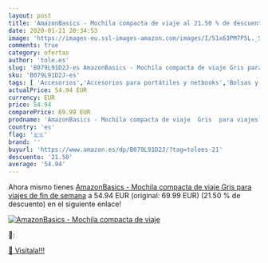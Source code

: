 ```yaml
---
layout: post
title: 'AmazonBasics - Mochila compacta de viaje al 21.50 % de descuento'
date: 2020-01-21 20:34:53
image: 'https://images-eu.ssl-images-amazon.com/images/I/51x63PM7P5L._SL400_.jpg'
comments: true
category: ofertas
author: 'tole.es'
slug: 'B079L91D2J-es AmazonBasics - Mochila compacta de viaje Gris para viajes...'
sku: 'B079L91D2J-es'
tags: [ 'Accesorios','Accesorios para portátiles y netbooks','Bolsas y fundas para portátiles y netbooks','Informática','Mochilas para portátiles y netbooks','mochila', ]
actualPrice: 54.94 EUR
currency: EUR
price: 54.94
comparePrice: 69.99 EUR
prodname: 'AmazonBasics - Mochila compacta de viaje  Gris  para viajes de fin de semana'
country: 'es'
flag: '🇪🇸'
brand: ''
buyurl: 'https://www.amazon.es/dp/B079L91D2J/?tag=tolees-21'
descuento: '21.50'
average: '54.94'
---
```


Ahora mismo tienes [AmazonBasics - Mochila compacta de viaje  Gris  para viajes de fin de semana](https://www.amazon.es/dp/B079L91D2J/?tag=tolees-21) a 54.94 EUR (original: 69.99 EUR) (21.50 %  de descuento) en el siguiente enlace!

[![AmazonBasics - Mochila compacta de viaje](https://images-eu.ssl-images-amazon.com/images/I/51x63PM7P5L._SL400_.jpg)](https://www.amazon.es/dp/B079L91D2J/?tag=tolees-21)

🔎:


[🛒 Visítala!!!](https://www.amazon.es/dp/B079L91D2J/?tag=tolees-21)
